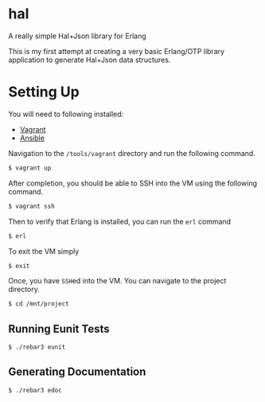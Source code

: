 # hal

A really simple Hal+Json library for Erlang

This is my first attempt at creating a very basic Erlang/OTP library application
to generate Hal+Json data structures.

# Setting Up

You will need to following installed:

- [Vagrant](https://www.vagrantup.com)
- [Ansible](https://www.ansible.com/)

Navigation to the `/tools/vagrant` directory and run the following command.

```bash
$ vagrant up
```

After completion, you should be able to SSH into the VM using the following command.

```bash
$ vagrant ssh
```

Then to verify that Erlang is installed, you can run the `erl` command

```bash
$ erl
```

To exit the VM simply

```bash
$ exit
```

Once, you have `SSH`ed into the VM. You can navigate to the project directory.

```bash
$ cd /mnt/project
```

## Running Eunit Tests

```bash
$ ./rebar3 eunit
```

## Generating Documentation

```bash
$ ./rebar3 edoc
```
